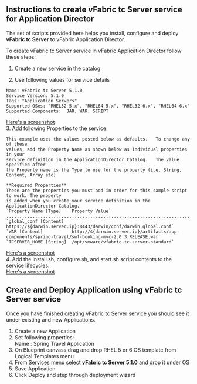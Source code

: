 Instructions to create vFabric tc Server service for Application Director
-------------------------------------------------------------------------

The set of scripts provided here helps you install, configure and deploy
**vFabric tc Server** to vFabric Application Director.

To create vFabric tc Server service in vFabric Application Director follow these steps:

1.   Create a new service in the catalog

2.   Use following values for service details

	Name: vFabric tc Server 5.1.0 
	Service Version: 5.1.0  
	Tags: "Application Servers"  
	Supported OSes: "RHEL32 5.x", "RHEL64 5.x", "RHEL32 6.x", "RHEL64 6.x"  
	Supported Components:  JAR, WAR, SCRIPT  
[Here's a screenshot](https://github.com/vmware-applicationdirector/solutions/blob/staging/vfabric-tc-server/service-create.png)  
3.   Add following Properties to the service:

    This example uses the values posted below as defaults.   To change any of these
    values, add the Property Name as shown below as individual properties in your 
    service definition in the ApplicationDirector Catalog.   The value specified after
    the Property name is the Type to use for the property (i.e. String, Content, Array etc)

    **Required Properties**  
    These are the properties you must add in order for this sample script to work. The property
    is added when you create your service definition in the ApplicationDirector Catalog.    
    `Property Name [Type]    Property Value`  
    .................................................................................................  
    `global_conf [Content]   https://${darwin.server.ip}:8443/darwin/conf/darwin_global.conf`  
    `WAR [Content]           http://${darwin.server.ip}/artifacts/app-components/spring-travel/swf-booking-mvc-2.0.3.RELEASE.war`  
    `TCSERVER_HOME [String]  /opt/vmware/vfabric-tc-server-standard`  
[Here's a screenshot](https://github.com/vmware-applicationdirector/solutions/blob/staging/vfabric-tc-server/service-properties.png)  
4.   Add the install.sh, configure.sh, and start.sh script contents to the service lifecycles.  
[Here's a screenshot](https://github.com/vmware-applicationdirector/solutions/blob/staging/vfabric-tc-server/service-actions.png)  


Create and Deploy Application using vFabric tc Server service  
-------------------------------------------------------------  

Once you have finished creating vFabric tc Server service you should see it under existing and new Applications.  

1.   Create a new Application  
2.   Set following properties:  
     Name : Spring Travel Application  
3.   On Blueprint canvass drag and drop RHEL 5 or 6 OS template from Logical Templates menu  
4.   From Services menu select **vFabric tc Server 5.1.0** and drop it under OS  
5.   Save Application  
6.   Click Deploy and step through deployment wizard  
